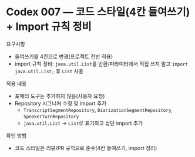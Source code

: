 # Codex 007 — 코드 스타일(4칸 들여쓰기) + Import 규칙 정비

요구사항

- 들여쓰기를 4칸으로 변경(프로젝트 전반 적용)
- import 규칙 정비: `java.util.List`를 반환/파라미터에서 직접 쓰지 말고 `import java.util.List;` 후 `List` 사용

적용 내용

- 포매터 도구는 추가하지 않음(사용자 요청)
- Repository 시그니처 수정 및 import 추가
    - `TranscriptSegmentRepository`, `DiarizationSegmentRepository`, `SpeakerTurnRepository`
    - `java.util.List` → `List`로 표기하고 상단 import 추가

확인 방법

- 코드 스타일은 리뷰/PR 규칙으로 준수(4칸 들여쓰기, import 정리)
